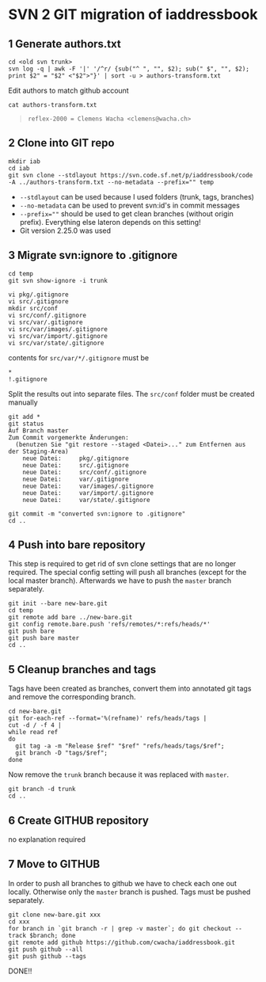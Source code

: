 # SVN 2 GIT migration of iaddressbook

## 1 Generate authors.txt
```
cd <old svn trunk>
svn log -q | awk -F '|' '/^r/ {sub("^ ", "", $2); sub(" $", "", $2); print $2" = "$2" <"$2">"}' | sort -u > authors-transform.txt
```

Edit authors to match github account

```
cat authors-transform.txt
```
> `reflex-2000 = Clemens Wacha <clemens@wacha.ch>`

## 2 Clone into GIT repo

```
mkdir iab
cd iab
git svn clone --stdlayout https://svn.code.sf.net/p/iaddressbook/code -A ../authors-transform.txt --no-metadata --prefix="" temp
```

 - `--stdlayout` can be used because I used folders (trunk, tags, branches)
 - `--no-metadata` can be used to prevent svn:id's in commit messages
 - `--prefix=""` should be used to get clean branches (without origin prefix). Everything else lateron depends on this setting!
 - Git version 2.25.0 was used

## 3 Migrate svn:ignore to .gitignore

```
cd temp
git svn show-ignore -i trunk
```

```
vi pkg/.gitignore
vi src/.gitignore
mkdir src/conf
vi src/conf/.gitignore
vi src/var/.gitignore
vi src/var/images/.gitignore
vi src/var/import/.gitignore
vi src/var/state/.gitignore
```

contents for `src/var/*/.gitignore` must be

```
*
!.gitignore
```

Split the results out into separate files. The `src/conf` folder must be created manually

```
git add *
git status 
Auf Branch master
Zum Commit vorgemerkte Änderungen:
  (benutzen Sie "git restore --staged <Datei>..." zum Entfernen aus der Staging-Area)
	neue Datei:     pkg/.gitignore
	neue Datei:     src/.gitignore
	neue Datei:     src/conf/.gitignore
	neue Datei:     var/.gitignore
	neue Datei:     var/images/.gitignore
	neue Datei:     var/import/.gitignore
	neue Datei:     var/state/.gitignore
```

```
git commit -m "converted svn:ignore to .gitignore"
cd ..
```

## 4 Push into bare repository
This step is required to get rid of svn clone settings that are no longer required. The special config setting will push all branches (except for the local master branch). Afterwards we have to push the `master` branch separately.

```
git init --bare new-bare.git
cd temp
git remote add bare ../new-bare.git
git config remote.bare.push 'refs/remotes/*:refs/heads/*'
git push bare
git push bare master
cd ..
```


## 5 Cleanup branches and tags
Tags have been created as branches, convert them into annotated git tags and remove the corresponding branch.

```
cd new-bare.git
git for-each-ref --format='%(refname)' refs/heads/tags |
cut -d / -f 4 |
while read ref
do
  git tag -a -m "Release $ref" "$ref" "refs/heads/tags/$ref";
  git branch -D "tags/$ref";
done
```

Now remove the `trunk` branch because it was replaced with `master`.
```
git branch -d trunk
cd ..
```

## 6 Create GITHUB repository
no explanation required

## 7 Move to GITHUB
In order to push all branches to github we have to check each one out locally. Otherwise only the `master` branch is pushed. Tags must be pushed separately.

```
git clone new-bare.git xxx
cd xxx
for branch in `git branch -r | grep -v master`; do git checkout --track $branch; done
git remote add github https://github.com/cwacha/iaddressbook.git
git push github --all
git push github --tags
```

DONE!!


